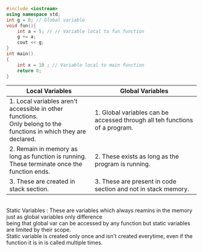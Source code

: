 ```c++
#include <iostream>
using namespace std;
int g = 0; // Global variable
void fun(){
    int a = 5; // // Variable local to fun function
    g += a;
    cout << g;
}
int main()
{
	int x = 10 ; // Variable local to main function
    return 0;
}

```

| Local Variables                                                                                                         | Global Variables                                                            |
| ----------------------------------------------------------------------------------------------------------------------- | --------------------------------------------------------------------------- |
| 1. Local variables aren't accessible in other functions.<br /> Only belong to the functions in which they are declared. | 1. Global variables can be accessed through all teh functions of a program. |
| 2. Remain in memory as long as function is running. <br />These terminate once the function ends.                       | 2. These exists as long as the program is running.<br />                    |
| 3. These are created in stack section.                                                                                  | 3. These are present in code section and not in stack memory.               |

<br />Static Variables : These are variables which always reamins in the memory just as global variables only difference
<br />being that global var can be accessed by any function but static variables are limited by their scope.
<br />Static variable is created only once and isn't created everytime, even if the function it is in is called multiple times.
